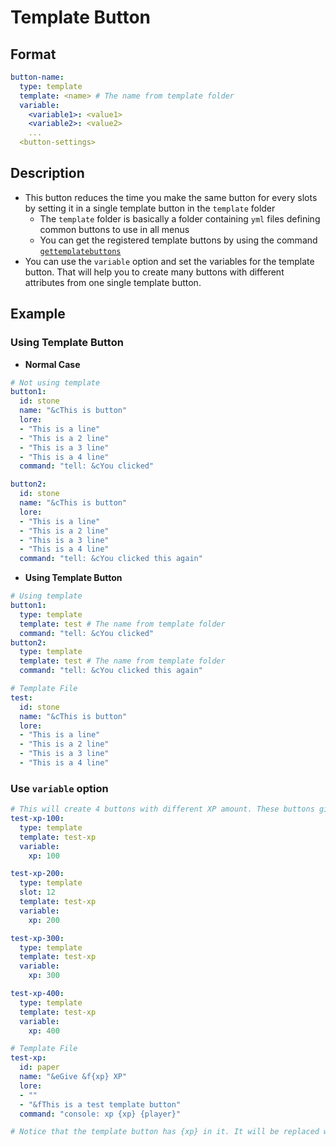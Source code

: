 # Template Button

## Format
```yaml
button-name:
  type: template
  template: <name> # The name from template folder
  variable:
    <variable1>: <value1>
    <variable2>: <value2>
    ...
  <button-settings>
```

## Description
* This button reduces the time you make the same button for every slots by setting it in a single template button in the `template` folder
  * The `template` folder is basically a folder containing `yml` files defining common buttons to use in all menus
  * You can get the registered template buttons by using the command [`gettemplatebuttons`](../Command-%26-Permission.md)
* You can use the `variable` option and set the variables for the template button. That will help you to create many buttons with different attributes from one single template button.

## Example

### Using Template Button

* **Normal Case**
```yaml
# Not using template
button1:
  id: stone
  name: "&cThis is button"
  lore:
  - "This is a line"
  - "This is a 2 line"
  - "This is a 3 line"
  - "This is a 4 line"
  command: "tell: &cYou clicked"

button2:
  id: stone
  name: "&cThis is button"
  lore:
  - "This is a line"
  - "This is a 2 line"
  - "This is a 3 line"
  - "This is a 4 line"
  command: "tell: &cYou clicked this again"
```

* **Using Template Button**
```yaml
# Using template
button1:
  type: template
  template: test # The name from template folder
  command: "tell: &cYou clicked"
button2:
  type: template
  template: test # The name from template folder
  command: "tell: &cYou clicked this again"

# Template File
test:
  id: stone
  name: "&cThis is button"
  lore:
  - "This is a line"
  - "This is a 2 line"
  - "This is a 3 line"
  - "This is a 4 line"
```

### Use `variable` option
```yaml
# This will create 4 buttons with different XP amount. These buttons give XP to the player
test-xp-100:
  type: template
  template: test-xp
  variable:
    xp: 100

test-xp-200:
  type: template
  slot: 12
  template: test-xp
  variable:
    xp: 200

test-xp-300:
  type: template
  template: test-xp
  variable:
    xp: 300

test-xp-400:
  type: template
  template: test-xp
  variable:
    xp: 400

# Template File
test-xp:
  id: paper
  name: "&eGive &f{xp} XP"
  lore:
  - ""
  - "&fThis is a test template button"
  command: "console: xp {xp} {player}"

# Notice that the template button has {xp} in it. It will be replaced with the value from the variables of the button using this template button
```
